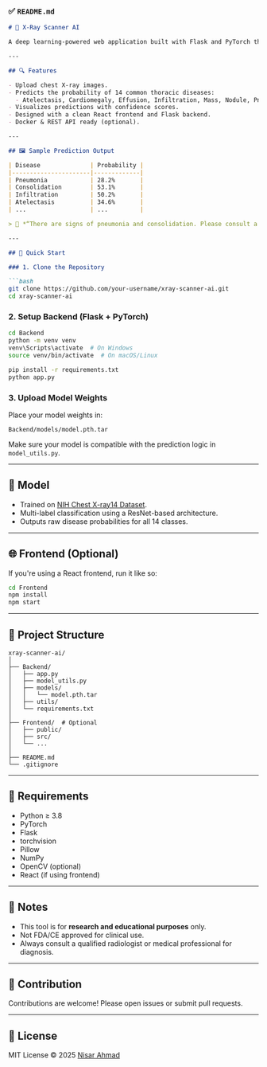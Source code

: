 ### ✅ `README.md`

````markdown
# 🩻 X-Ray Scanner AI

A deep learning-powered web application built with Flask and PyTorch that analyzes chest X-ray images to predict the likelihood of multiple thoracic diseases.

---

## 🔍 Features

- Upload chest X-ray images.
- Predicts the probability of 14 common thoracic diseases:
  - Atelectasis, Cardiomegaly, Effusion, Infiltration, Mass, Nodule, Pneumonia, Pneumothorax, Consolidation, Edema, Emphysema, Fibrosis, Pleural Thickening, Hernia
- Visualizes predictions with confidence scores.
- Designed with a clean React frontend and Flask backend.
- Docker & REST API ready (optional).

---

## 🖼 Sample Prediction Output

| Disease              | Probability |
|----------------------|-------------|
| Pneumonia            | 28.2%       |
| Consolidation        | 53.1%       |
| Infiltration         | 50.2%       |
| Atelectasis          | 34.6%       |
| ...                  | ...         |

> 📢 *“There are signs of pneumonia and consolidation. Please consult a radiologist or specialist for clinical interpretation.”*

---

## 🚀 Quick Start

### 1. Clone the Repository

```bash
git clone https://github.com/your-username/xray-scanner-ai.git
cd xray-scanner-ai
````

### 2. Setup Backend (Flask + PyTorch)

```bash
cd Backend
python -m venv venv
venv\Scripts\activate  # On Windows
source venv/bin/activate  # On macOS/Linux

pip install -r requirements.txt
python app.py
```

### 3. Upload Model Weights

Place your model weights in:

```
Backend/models/model.pth.tar
```

Make sure your model is compatible with the prediction logic in `model_utils.py`.

---

## 🧠 Model

* Trained on [NIH Chest X-ray14 Dataset](https://nihcc.app.box.com/v/ChestXray-NIHCC).
* Multi-label classification using a ResNet-based architecture.
* Outputs raw disease probabilities for all 14 classes.

---

## 🌐 Frontend (Optional)

If you're using a React frontend, run it like so:

```bash
cd Frontend
npm install
npm start
```

---

## 📂 Project Structure

```
xray-scanner-ai/
│
├── Backend/
│   ├── app.py
│   ├── model_utils.py
│   ├── models/
│   │   └── model.pth.tar
│   ├── utils/
│   └── requirements.txt
│
├── Frontend/  # Optional
│   ├── public/
│   ├── src/
│   └── ...
│
├── README.md
└── .gitignore
```

---

## 📝 Requirements

* Python ≥ 3.8
* PyTorch
* Flask
* torchvision
* Pillow
* NumPy
* OpenCV (optional)
* React (if using frontend)

---

## 📌 Notes

* This tool is for **research and educational purposes** only.
* Not FDA/CE approved for clinical use.
* Always consult a qualified radiologist or medical professional for diagnosis.

---

## 🤝 Contribution

Contributions are welcome! Please open issues or submit pull requests.

---

## 📜 License

MIT License © 2025 [Nisar Ahmad](mailto:nisara305@gmail.com)

